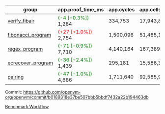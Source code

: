 | group | app.proof_time_ms | app.cycles | app.cells_used | leaf.proof_time_ms | leaf.cycles | leaf.cells_used |
| -- | -- | -- | -- | -- | -- | -- |
| [verify_fibair](https://github.com/openvm-org/openvm/blob/benchmark-results/benchmarks-pr/1439/verify_fibair-b0189318e37be507bbb5bbdf7432a22b194463db.md) |<span style='color: green'>(-4 [-0.3%])</span> 1,284 |  334,753 |  17,943,801 |- | - | - |
| [fibonacci_program](https://github.com/openvm-org/openvm/blob/benchmark-results/benchmarks-pr/1439/fibonacci-b0189318e37be507bbb5bbdf7432a22b194463db.md) |<span style='color: red'>(+27 [+1.0%])</span> 2,754 |  1,500,096 |  51,485,167 |- | - | - |
| [regex_program](https://github.com/openvm-org/openvm/blob/benchmark-results/benchmarks-pr/1439/regex-b0189318e37be507bbb5bbdf7432a22b194463db.md) |<span style='color: green'>(-71 [-0.9%])</span> 7,710 |  4,140,164 |  167,389,450 |- | - | - |
| [ecrecover_program](https://github.com/openvm-org/openvm/blob/benchmark-results/benchmarks-pr/1439/ecrecover-b0189318e37be507bbb5bbdf7432a22b194463db.md) |<span style='color: green'>(-36 [-2.4%])</span> 1,439 |  295,181 |  15,586,346 |- | - | - |
| [pairing](https://github.com/openvm-org/openvm/blob/benchmark-results/benchmarks-pr/1439/pairing-b0189318e37be507bbb5bbdf7432a22b194463db.md) |<span style='color: green'>(-47 [-1.0%])</span> 4,686 |  1,711,640 |  92,585,975 |- | - | - |


Commit: https://github.com/openvm-org/openvm/commit/b0189318e37be507bbb5bbdf7432a22b194463db

[Benchmark Workflow](https://github.com/openvm-org/openvm/actions/runs/13824756674)
